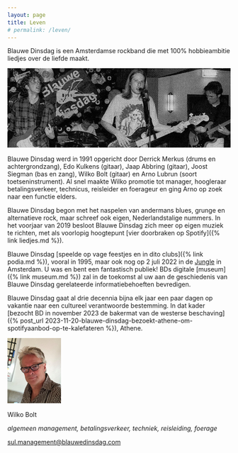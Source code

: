 ```yaml
---
layout: page
title: Leven
# permalink: /leven/
---
```


Blauwe Dinsdag is een Amsterdamse rockband die met 100% hobbieambitie liedjes over de liefde maakt. 

![100foto](images/100foto.jpg)
 
Blauwe Dinsdag werd in 1991 opgericht door Derrick Merkus (drums en achtergrondzang), Edo Kulkens (gitaar), Jaap Abbring (gitaar), Joost  Siegman (bas en zang), Wilko Bolt (gitaar) en Arno Lubrun (soort toetseninstrument). Al snel maakte Wilko promotie tot manager, hoogleraar betalingsverkeer, technicus, reisleider en foerageur en ging Arno op zoek naar een functie elders. 

Blauwe Dinsdag begon met het naspelen van andermans blues, grunge en alternatieve rock, maar schreef ook eigen, Nederlandstalige nummers. In het voorjaar van 2019 besloot Blauwe Dinsdag zich meer op eigen muziek te richten, met als voorlopig hoogtepunt [vier doorbraken op Spotify]({% link liedjes.md %}). 

Blauwe Dinsdag [speelde op vage feestjes en in dito clubs]({% link podia.md %}), vooral in 1995, maar ook nog op 2 juli 2022 in de [Jungle](https://www.jungle.amsterdam) in Amsterdam. U was en bent een fantastisch publiek! BDs digitale [museum]({% link museum.md %}) zal in de toekomst al uw aan de geschiedenis van Blauwe Dinsdag gerelateerde informatiebehoeften bevredigen. 

Blauwe Dinsdag gaat al drie decennia bijna elk jaar een paar dagen op vakantie naar een cultureel verantwoorde bestemming. In dat kader [bezocht BD in november 2023 de bakermat van de westerse beschaving]({% post_url 2023-11-20-blauwe-dinsdag-bezoekt-athene-om-spotifyaanbod-op-te-kalefateren %}), Athene.

 <img src="images/wilko.jpeg" width="24%" /> 

Wilko Bolt

_algemeen management, betalingsverkeer, techniek, reisleiding, foerage_

[sul.management@blauwedinsdag.com](mailto:sul.management@blauwedinsdag.com)